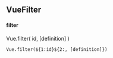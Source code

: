## VueFilter
#### filter
Vue.filter( id, [definition] )
```
Vue.filter(${1:id}${2:, [definition]})
```